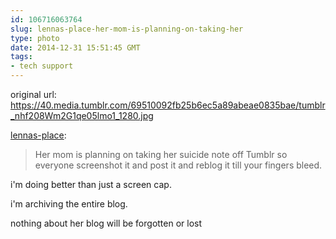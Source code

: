 ```yaml
---
id: 106716063764
slug: lennas-place-her-mom-is-planning-on-taking-her
type: photo
date: 2014-12-31 15:51:45 GMT
tags:
- tech support
---
```

original url: https://40.media.tumblr.com/69510092fb25b6ec5a89abeae0835bae/tumblr_nhf208Wm2G1qe05lmo1_1280.jpg

<p><a class="tumblr_blog" href="http://lennas-place.tumblr.com/post/106646223944/her-mom-is-planning-on-taking-her-suicide-note-off">lennas-place</a>:</p>
<blockquote>
<p><span>Her mom is planning on taking her suicide note off Tumblr so everyone screenshot it and post it and reblog it till your fingers bleed.</span></p>
</blockquote>

i'm doing better than just a screen cap.

i'm archiving the entire blog. 

nothing about her blog will be forgotten or lost